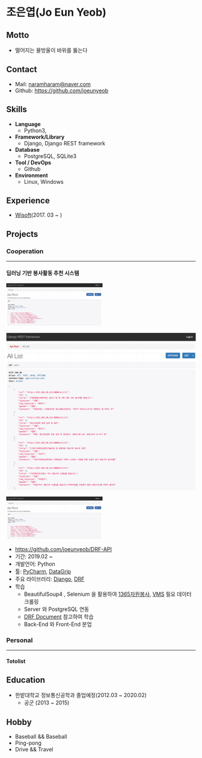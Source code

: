 # 조은엽(Jo Eun Yeob)
## Motto

- 떨어지는 물방울이 바위를 뚫는다

## Contact
- Mail: naramharam@naver.com
- Github: https://github.com/joeunyeob


## Skills
- **Language**
  - Python3, 
- **Framework/Library**
  - Django, Django REST framework
- **Database**
  - PostgreSQL, SQLite3
- **Tool / DevOps**
  - Github
- **Environment**
  - Linux, Windows

## Experience
- [Wisoft](https://www.wisoft.io/)(2017. 03 ~ )

## Projects
### Cooperation
---
#### 딥러닝 기반 봉사활동 추천 시스템

<img src="https://github.com/joeunyeob/Resume/blob/master/images/capstone/REST.png" alt="REST" style="zoom:25%;" />

![완성도-server](https://github.com/joeunyeob/Resume/blob/master/images/capstone/%EC%99%84%EC%84%B1%EB%8F%84-server.png)

<img src="./images/capstone/REST.png" alt="REST" style="zoom:25%;" />

- https://github.com/joeunyeob/DRF-API
- 기간: 2019.02 ~ 
- 개발언어: Python
- 툴: [PyCharm](https://www.jetbrains.com/pycharm/), [DataGrip](https://www.jetbrains.com/datagrip/)
- 주요 라이브러리: [Django](https://github.com/django/django),  [DRF](https://github.com/encode/django-rest-framework)
- 학습
  - BeautifulSoup4 , Selenium 을 활용하여 [1365자원봉사](https://www.1365.go.kr/vols/main.do), [VMS](https://www.vms.or.kr/main.do) 필요 데이터 크롤링
  - Server 와 PostgreSQL 연동 
  - [DRF Document](https://www.django-rest-framework.org/) 참고하여 학습
  - Back-End 와 Front-End 분업

### Personal

---
#### Totolist

## Education
- 한밭대학교 정보통신공학과 졸업예정(2012.03 ~ 2020.02)
  - 공군 (2013 ~ 2015)

## Hobby

- Baseball && Baseball
- Ping-pong
- Drive && Travel
